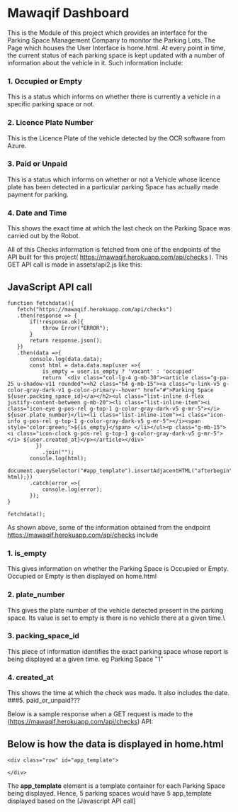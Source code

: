 # Mawaqif Dashboard

This is the Module of this project which provides an interface for the Parking Space Management Company to monitor the Parking Lots.
The Page which houses the User Interface is home.html.
At every point in time, the current status of each parking space is kept updated with a number of information about the vehicle in it.
Such information include:
### 1. Occupied or Empty
   This is a status which informs on whether there is currently a vehicle in a specific parking space or not.
### 2. Licence Plate Number
   This is the Licence Plate of the vehicle detected by the OCR software from Azure.
### 3. Paid or Unpaid
   This is a status which informs on whether or not a Vehicle whose licence plate has been detected in a particular parking Space has actually made payment for parking.
### 4. Date and Time
   This shows the exact time at which the last check on the Parking Space was carried out by the Robot.
   
 
 All of this Checks information is fetched from one of the endpoints of the API built for this project( https://mawaqif.herokuapp.com/api/checks ). This GET API call is made in assets/api2.js like this:
 ## JavaScript API call
 
 ```
 function fetchdata(){
    fetch("https://mawaqif.herokuapp.com/api/checks")
    .then(response => {
        if(!response.ok){
            throw Error("ERROR");
        }
        return response.json();
    })
    .then(data =>{
        console.log(data.data);
        const html = data.data.map(user =>{
            is_empty = user.is_empty ? 'vacant' : 'occupied'
            return `<div class="col-lg-4 g-mb-30"><article class="g-pa-25 u-shadow-v11 rounded"><h2 class="h4 g-mb-15"><a class="u-link-v5 g-color-gray-dark-v1 g-color-primary--hover" href="#">Parking Space ${user.packing_space_id}</a></h2><ul class="list-inline d-flex justify-content-between g-mb-20"><li class="list-inline-item"><i class="icon-eye g-pos-rel g-top-1 g-color-gray-dark-v5 g-mr-5"></i> ${user.plate_number}</li><li class="list-inline-item"><i class="icon-info g-pos-rel g-top-1 g-color-gray-dark-v5 g-mr-5"></i><span style="color:green;">${is_empty}</span> </li></ul><p class="g-mb-15"><i class="icon-clock g-pos-rel g-top-1 g-color-gray-dark-v5 g-mr-5"></i> ${user.created_at}</p></article></div>`
          })
            .join("");
        console.log(html);
        document.querySelector("#app_template").insertAdjacentHTML("afterbegin", html);})
        .catch(error =>{
            console.log(error);
        });
}

fetchdata();

```

As shown above, some of the information obtained from the endpoint https://mawaqif.herokuapp.com/api/checks include 
### 1. is_empty
   This gives information on whether the Parking Space is Occupied or Empty. Occupied or Empty is then displayed on home.html
### 2. plate_number
   This gives the plate number of the vehicle detected present in the parking space. Its value is set to empty is there is no vehicle there at a given time.\
### 3. packing_space_id
   This piece of information identifies the exact parking space whose report is being displayed at    a given time. eg Parking Space "1"
### 4. created_at
   This shows the time at which the check was made. It also includes the date.
###5. paid_or_unpaid???


Below is a sample response when a GET request is made to the (https://mawaqif.herokuapp.com/api/checks) API:



## Below is how the data is displayed in home.html 
```
<div class="row" id="app_template">

</div>
```
The __app_template__ element is a template container for each Parking Space being displayed. Hence, 5 parking spaces would have 5 app_template displayed based on the [Javascript API call]
